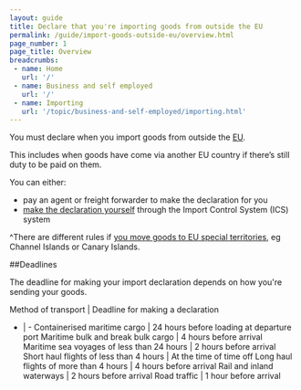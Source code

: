 ```yaml
---
layout: guide
title: Declare that you're importing goods from outside the EU
permalink: /guide/import-goods-outside-eu/overview.html
page_number: 1
page_title: Overview
breadcrumbs:
 - name: Home
   url: '/'
 - name: Business and self employed
   url: '/'
 - name: Importing
   url: '/topic/business-and-self-employed/importing.html'   
---
```


You must declare when you import goods from outside the [EU](/eu-eea). 

This includes when goods have come via another EU country if there’s still duty to be paid on them.

You can either:

- pay an agent or freight forwarder to make the declaration for you
- [make the declaration yourself](/guide/import-goods-outside-eu/make-import-declaration.html) through the Import Control System (ICS) system

^There are different rules if [you move goods to EU special territories](/guide/move-goods-eu/special-territories.html), eg Channel Islands or Canary Islands.

##Deadlines

The deadline for making your import declaration depends on how you're sending your goods.

Method of transport | Deadline for making a declaration
- | -
Containerised maritime cargo | 24 hours before loading at departure port
Maritime bulk and break bulk cargo | 4 hours before arrival
Maritime sea voyages of less than 24 hours | 2 hours before arrival
Short haul flights of less than 4 hours | At the time of time off
Long haul flights of more than 4 hours | 4 hours before arrival
Rail and inland waterways | 2 hours before arrival
Road traffic | 1 hour before arrival
